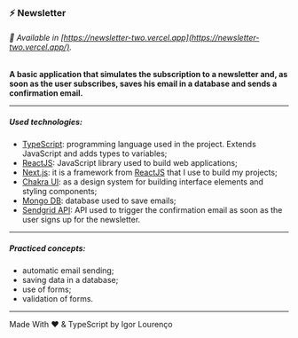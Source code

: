 ### ⚡ Newsletter

###### 👾 Available in [https://newsletter-two.vercel.app](https://newsletter-two.vercel.app/).

**A basic application that simulates the subscription to a newsletter and, as soon as the user subscribes, saves his email in a database and sends a confirmation email.**

---

##### Used technologies:

* [TypeScript](https://www.typescriptlang.org/): programming language used in the project. Extends JavaScript and adds types to variables;
* [ReactJS](https://pt-br.reactjs.org/): JavaScript library used to build web applications;
* [Next.js](http://nextjs.org/): it is a framework from [ReactJS](https://pt-br.reactjs.org/) that I use to build my projects;
* [Chakra UI](https://chakra-ui.com/): as a design system for building interface elements and styling components;
* [Mongo DB](https://www.mongodb.com/): database used to save emails;
* [Sendgrid API](https://sendgrid.com/docs/API_Reference/api_v3.html): API used to trigger the confirmation email as soon as the user signs up for the newsletter.

---

##### Practiced concepts:
* automatic email sending;
* saving data in a database;
* use of forms;
* validation of forms.

---

Made With ❤️ & TypeScript by Igor Lourenço
